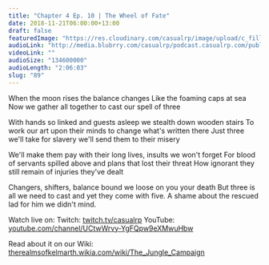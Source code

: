 ```yaml
---
title: "Chapter 4 Ep. 10 | The Wheel of Fate"
date: 2018-11-21T06:00:00+13:00
draft: false
featuredImage: "https://res.cloudinary.com/casualrp/image/upload/c_fill,g_face,h_900,w_1600/v1542577765/chapter4/fullsizeoutput_e89.jpg"
audioLink: "http://media.blubrry.com/casualrp/podcast.casualrp.com/public/Chapter%204%20Ep.%2010%20_%20The%20Wheel%20of%20Fate.mp3"
videoLink: ""
audioSize: "134600000"
audioLength: "2:06:03"
slug: "89"
---
```


When the moon rises the balance changes
Like the foaming caps at sea
Now we gather all together to cast our spell of three

With hands so linked and guests asleep we stealth down wooden stairs
To work our art upon their minds to change what's written there
Just three we'll take for slavery we'll send them to their misery

We'll make them pay with their long lives, insults we won't forget
For blood of servants spilled above and plans that lost their threat
How ignorant they still remain of injuries they've dealt

Changers, shifters, balance bound we loose on you your death
But three is all we need to cast and yet they come with five.
A shame about the rescued lad for him we didn't mind.

Watch live on:
Twitch: [twitch.tv/casualrp](https://www.twitch.tv/casualrp)
YouTube: [youtube.com/channel/UCtwWrvy-YgFQpw9eXMwuHbw](https://www.youtube.com/channel/UCtwWrvy-YgFQpw9eXMwuHbw)

Read about it on our Wiki: [therealmsofkelmarth.wikia.com/wiki/The_Jungle_Campaign](http://therealmsofkelmarth.wikia.com/wiki/The_Jungle_Campaign)
